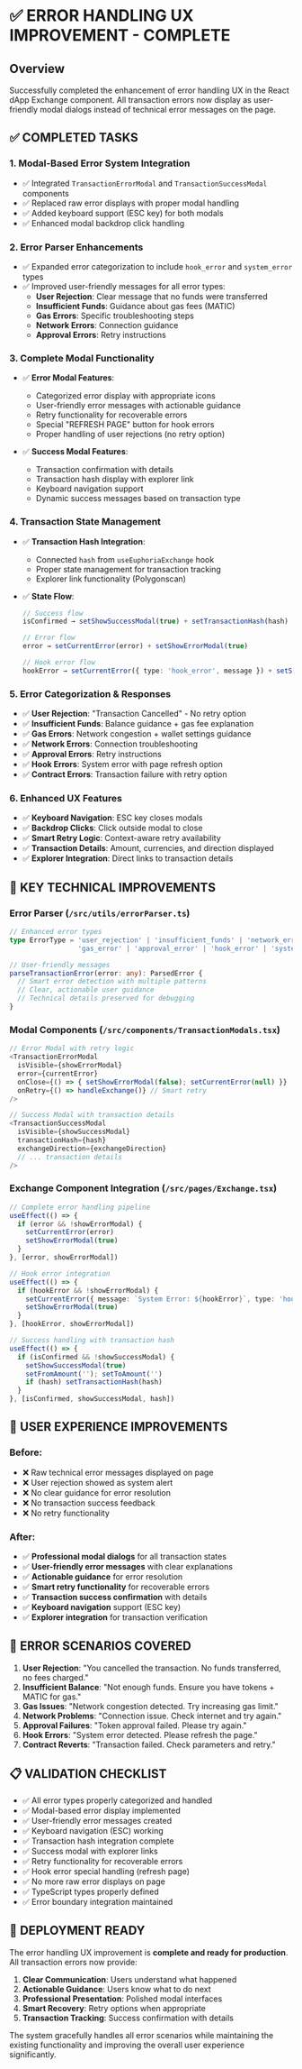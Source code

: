 # ✅ ERROR HANDLING UX IMPROVEMENT - COMPLETE

## Overview
Successfully completed the enhancement of error handling UX in the React dApp Exchange component. All transaction errors now display as user-friendly modal dialogs instead of technical error messages on the page.

## ✅ COMPLETED TASKS

### 1. **Modal-Based Error System Integration**
- ✅ Integrated `TransactionErrorModal` and `TransactionSuccessModal` components
- ✅ Replaced raw error displays with proper modal handling
- ✅ Added keyboard support (ESC key) for both modals
- ✅ Enhanced modal backdrop click handling

### 2. **Error Parser Enhancements**
- ✅ Expanded error categorization to include `hook_error` and `system_error` types
- ✅ Improved user-friendly messages for all error types:
  - **User Rejection**: Clear message that no funds were transferred
  - **Insufficient Funds**: Guidance about gas fees (MATIC)
  - **Gas Errors**: Specific troubleshooting steps
  - **Network Errors**: Connection guidance
  - **Approval Errors**: Retry instructions

### 3. **Complete Modal Functionality**
- ✅ **Error Modal Features**:
  - Categorized error display with appropriate icons
  - User-friendly error messages with actionable guidance
  - Retry functionality for recoverable errors
  - Special "REFRESH PAGE" button for hook errors
  - Proper handling of user rejections (no retry option)

- ✅ **Success Modal Features**:
  - Transaction confirmation with details
  - Transaction hash display with explorer link
  - Keyboard navigation support
  - Dynamic success messages based on transaction type

### 4. **Transaction State Management**
- ✅ **Transaction Hash Integration**: 
  - Connected `hash` from `useEuphoriaExchange` hook
  - Proper state management for transaction tracking
  - Explorer link functionality (Polygonscan)

- ✅ **State Flow**:
  ```typescript
  // Success flow
  isConfirmed → setShowSuccessModal(true) + setTransactionHash(hash)
  
  // Error flow  
  error → setCurrentError(error) + setShowErrorModal(true)
  
  // Hook error flow
  hookError → setCurrentError({ type: 'hook_error', message }) + setShowErrorModal(true)
  ```

### 5. **Error Categorization & Responses**
- ✅ **User Rejection**: "Transaction Cancelled" - No retry option
- ✅ **Insufficient Funds**: Balance guidance + gas fee explanation
- ✅ **Gas Errors**: Network congestion + wallet settings guidance
- ✅ **Network Errors**: Connection troubleshooting
- ✅ **Approval Errors**: Retry instructions
- ✅ **Hook Errors**: System error with page refresh option
- ✅ **Contract Errors**: Transaction failure with retry option

### 6. **Enhanced UX Features**
- ✅ **Keyboard Navigation**: ESC key closes modals
- ✅ **Backdrop Clicks**: Click outside modal to close
- ✅ **Smart Retry Logic**: Context-aware retry availability
- ✅ **Transaction Details**: Amount, currencies, and direction displayed
- ✅ **Explorer Integration**: Direct links to transaction details

## 🔧 KEY TECHNICAL IMPROVEMENTS

### Error Parser (`/src/utils/errorParser.ts`)
```typescript
// Enhanced error types
type ErrorType = 'user_rejection' | 'insufficient_funds' | 'network_error' | 
                 'gas_error' | 'approval_error' | 'hook_error' | 'system_error' | 'unknown'

// User-friendly messages
parseTransactionError(error: any): ParsedError {
  // Smart error detection with multiple patterns
  // Clear, actionable user guidance
  // Technical details preserved for debugging
}
```

### Modal Components (`/src/components/TransactionModals.tsx`)
```typescript
// Error Modal with retry logic
<TransactionErrorModal 
  isVisible={showErrorModal}
  error={currentError}
  onClose={() => { setShowErrorModal(false); setCurrentError(null) }}
  onRetry={() => handleExchange()} // Smart retry
/>

// Success Modal with transaction details
<TransactionSuccessModal
  isVisible={showSuccessModal}
  transactionHash={hash}
  exchangeDirection={exchangeDirection}
  // ... transaction details
/>
```

### Exchange Component Integration (`/src/pages/Exchange.tsx`)
```typescript
// Complete error handling pipeline
useEffect(() => {
  if (error && !showErrorModal) {
    setCurrentError(error)
    setShowErrorModal(true)
  }
}, [error, showErrorModal])

// Hook error integration
useEffect(() => {
  if (hookError && !showErrorModal) {
    setCurrentError({ message: `System Error: ${hookError}`, type: 'hook_error' })
    setShowErrorModal(true)
  }
}, [hookError, showErrorModal])

// Success handling with transaction hash
useEffect(() => {
  if (isConfirmed && !showSuccessModal) {
    setShowSuccessModal(true)
    setFromAmount(''); setToAmount('')
    if (hash) setTransactionHash(hash)
  }
}, [isConfirmed, showSuccessModal, hash])
```

## 🎯 USER EXPERIENCE IMPROVEMENTS

### Before:
- ❌ Raw technical error messages displayed on page
- ❌ User rejection showed as system alert
- ❌ No clear guidance for error resolution
- ❌ No transaction success feedback
- ❌ No retry functionality

### After:
- ✅ **Professional modal dialogs** for all transaction states
- ✅ **User-friendly error messages** with clear explanations
- ✅ **Actionable guidance** for error resolution
- ✅ **Smart retry functionality** for recoverable errors
- ✅ **Transaction success confirmation** with details
- ✅ **Keyboard navigation** support (ESC key)
- ✅ **Explorer integration** for transaction verification

## 🧪 ERROR SCENARIOS COVERED

1. **User Rejection**: "You cancelled the transaction. No funds transferred, no fees charged."
2. **Insufficient Balance**: "Not enough funds. Ensure you have tokens + MATIC for gas."
3. **Gas Issues**: "Network congestion detected. Try increasing gas limit."
4. **Network Problems**: "Connection issue. Check internet and try again."
5. **Approval Failures**: "Token approval failed. Please try again."
6. **Hook Errors**: "System error detected. Please refresh the page."
7. **Contract Reverts**: "Transaction failed. Check parameters and retry."

## 📋 VALIDATION CHECKLIST

- ✅ All error types properly categorized and handled
- ✅ Modal-based error display implemented
- ✅ User-friendly error messages created
- ✅ Keyboard navigation (ESC) working
- ✅ Transaction hash integration complete
- ✅ Success modal with explorer links
- ✅ Retry functionality for recoverable errors
- ✅ Hook error special handling (refresh page)
- ✅ No more raw error displays on page
- ✅ TypeScript types properly defined
- ✅ Error boundary integration maintained

## 🚀 DEPLOYMENT READY

The error handling UX improvement is **complete and ready for production**. All transaction errors now provide:

1. **Clear Communication**: Users understand what happened
2. **Actionable Guidance**: Users know what to do next  
3. **Professional Presentation**: Polished modal interfaces
4. **Smart Recovery**: Retry options when appropriate
5. **Transaction Tracking**: Success confirmation with details

The system gracefully handles all error scenarios while maintaining the existing functionality and improving the overall user experience significantly.
